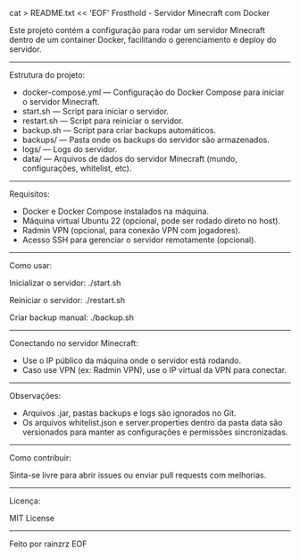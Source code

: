 cat > README.txt << 'EOF'
Frosthold - Servidor Minecraft com Docker

Este projeto contém a configuração para rodar um servidor Minecraft dentro de um container Docker, facilitando o gerenciamento e deploy do servidor.

---

Estrutura do projeto:

- docker-compose.yml — Configuração do Docker Compose para iniciar o servidor Minecraft.
- start.sh — Script para iniciar o servidor.
- restart.sh — Script para reiniciar o servidor.
- backup.sh — Script para criar backups automáticos.
- backups/ — Pasta onde os backups do servidor são armazenados.
- logs/ — Logs do servidor.
- data/ — Arquivos de dados do servidor Minecraft (mundo, configurações, whitelist, etc).

---

Requisitos:

- Docker e Docker Compose instalados na máquina.
- Máquina virtual Ubuntu 22 (opcional, pode ser rodado direto no host).
- Radmin VPN (opcional, para conexão VPN com jogadores).
- Acesso SSH para gerenciar o servidor remotamente (opcional).

---

Como usar:

Inicializar o servidor:
./start.sh

Reiniciar o servidor:
./restart.sh

Criar backup manual:
./backup.sh

---

Conectando no servidor Minecraft:

- Use o IP público da máquina onde o servidor está rodando.
- Caso use VPN (ex: Radmin VPN), use o IP virtual da VPN para conectar.

---

Observações:

- Arquivos .jar, pastas backups e logs são ignorados no Git.
- Os arquivos whitelist.json e server.properties dentro da pasta data são versionados para manter as configurações e permissões sincronizadas.

---

Como contribuir:

Sinta-se livre para abrir issues ou enviar pull requests com melhorias.

---

Licença:

MIT License

---

Feito por rainzrz
EOF

